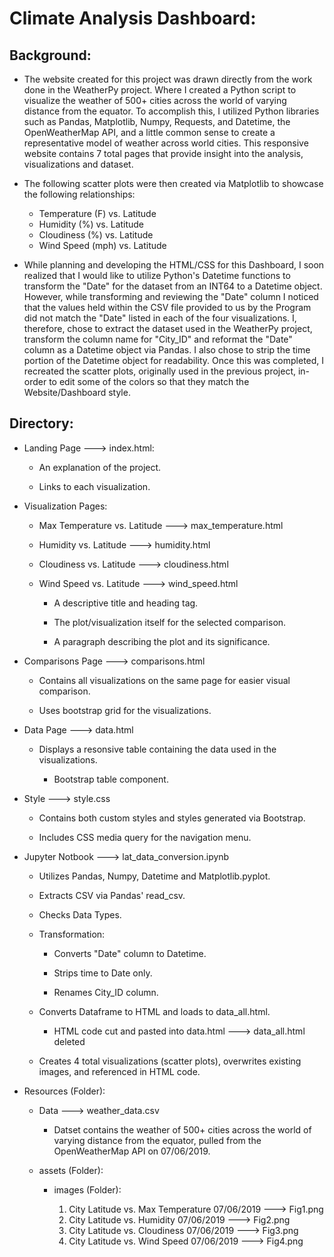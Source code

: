 # Climate Analysis Dashboard:

## Background:

* The website created for this project was drawn directly from the work done in the WeatherPy project. Where I created a Python script to visualize the weather of 500+ cities across the world of varying distance from the equator. To accomplish this, I utilized Python libraries such as Pandas, Matplotlib, Numpy, Requests, and Datetime, the OpenWeatherMap API, and a little common sense to create a representative model of weather across world cities. This responsive website contains 7 total pages that provide insight into the analysis, visualizations and dataset.

* The following scatter plots were then created via Matplotlib to showcase the following relationships:

  * Temperature (F) vs. Latitude
  * Humidity (%) vs. Latitude
  * Cloudiness (%) vs. Latitude
  * Wind Speed (mph) vs. Latitude
  
* While planning and developing the HTML/CSS for this Dashboard, I soon realized that I would like to utilize Python's Datetime functions to transform the "Date" for the dataset from an INT64 to a Datetime object. However, while transforming and reviewing the "Date" column I noticed that the values held within the CSV file provided to us by the Program did not match the "Date" listed in each of the four visualizations. I, therefore, chose to extract the dataset used in the WeatherPy project, transform the column name for "City_ID" and reformat the "Date" column as a Datetime object via Pandas. I also chose to strip the time portion of the Datetime object for readability. Once this was completed, I recreated the scatter plots, originally used in the previous project, in-order to edit some of the colors so that they match the Website/Dashboard style.

## Directory:

* Landing Page ---> index.html:

   * An explanation of the project.
  
   * Links to each visualization.
  
* Visualization Pages:

   * Max Temperature vs. Latitude ---> max_temperature.html
   * Humidity vs. Latitude ---> humidity.html
   * Cloudiness vs. Latitude ---> cloudiness.html
   * Wind Speed vs. Latitude ---> wind_speed.html

     * A descriptive title and heading tag.
  
     * The plot/visualization itself for the selected comparison.
  
     * A paragraph describing the plot and its significance.
     
* Comparisons Page ---> comparisons.html

   * Contains all visualizations on the same page for easier visual comparison.
   
   * Uses bootstrap grid for the visualizations.
     
* Data Page ---> data.html

   * Displays a resonsive table containing the data used in the visualizations.
   
     * Bootstrap table component.
     
* Style ---> style.css

   * Contains both custom styles and styles generated via Bootstrap.
   
   * Includes CSS media query for the navigation menu.
   
* Jupyter Notbook ---> lat_data_conversion.ipynb

   * Utilizes Pandas, Numpy, Datetime and Matplotlib.pyplot.
   
   * Extracts CSV via Pandas' read_csv.
   
   * Checks Data Types.
   
   * Transformation:
   
      * Converts "Date" column to Datetime.
      
      * Strips time to Date only.
      
      * Renames City_ID column.
      
   * Converts Dataframe to HTML and loads to data_all.html.
   
      * HTML code cut and pasted into data.html ---> data_all.html deleted
      
   * Creates 4 total visualizations (scatter plots), overwrites existing images, and referenced in HTML code.

* Resources (Folder):

  * Data ---> weather_data.csv
  
     * Datset contains the weather of 500+ cities across the world of varying distance from the equator, pulled from the OpenWeatherMap API on 07/06/2019.
     
  * assets (Folder):
  
    * images (Folder):
    
      1. City Latitude vs. Max Temperature 07/06/2019 ---> Fig1.png
      2. City Latitude vs. Humidity 07/06/2019 ---> Fig2.png
      3. City Latitude vs. Cloudiness 07/06/2019 ---> Fig3.png
      4. City Latitude vs. Wind Speed 07/06/2019 ---> Fig4.png

